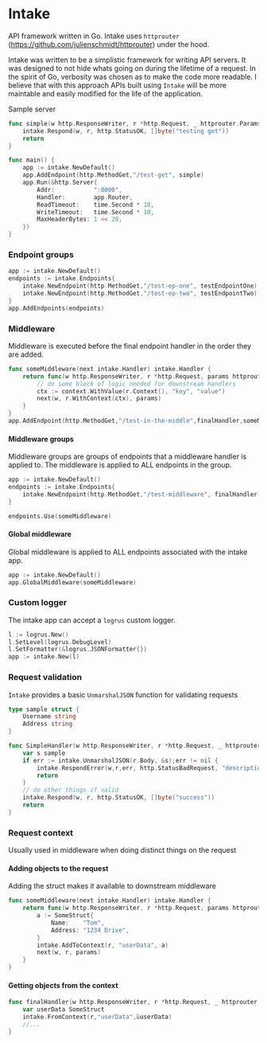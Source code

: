 # Intake
API framework written in Go. Intake uses `httprouter` (https://github.com/julienschmidt/httprouter) under the hood. 

Intake was written to be a simplistic framework for writing API servers. It was designed to not hide whats going on 
during the lifetime of a request. In the spirit of Go, verbosity was chosen as to make the code more readable. I 
believe that with this approach APIs built using `Intake` will be more maintable and easily modified for the life of 
the application.

Sample server
```go
func simple(w http.ResponseWriter, r *http.Request, _ httprouter.Params) {
	intake.Respond(w, r, http.StatusOK, []byte("testing get"))
	return
}

func main() {
	app := intake.NewDefault()
	app.AddEndpoint(http.MethodGet,"/test-get", simple)
	app.Run(&http.Server{
		Addr:           ":8000",
		Handler:        app.Router,
		ReadTimeout:    time.Second * 10,
		WriteTimeout:   time.Second * 10,
		MaxHeaderBytes: 1 << 20,
	})
}
```

### Endpoint groups
```go
app := intake.NewDefault()
endpoints := intake.Endpoints{
    intake.NewEndpoint(http.MethodGet,"/test-ep-one", testEndpointOne),
    intake.NewEndpoint(http.MethodGet,"/test-ep-two", testEndpointTwo),
}
app.AddEndpoints(endpoints)
```

### Middleware
Middleware is executed before the final endpoint handler in the order they are added.
```go
func someMiddleware(next intake.Handler) intake.Handler {
    return func(w http.ResponseWriter, r *http.Request, params httprouter.Params) {
        // do some block of logic needed for downstream handlers
        ctx := context.WithValue(r.Context(), "key", "value")
        next(w, r.WithContext(ctx), params)
    }
}
app.AddEndpoint(http.MethodGet,"/test-in-the-middle",finalHandler,someMiddleware)
```

#### Middleware groups
Middleware groups are groups of endpoints that a middleware handler is applied to. 
The middleware is applied to ALL endpoints in the group. 
```go
app := intake.NewDefault()
endpoints := intake.Endpoints{
    intake.NewEndpoint(http.MethodGet,"/test-middleware", finalHandler),
}

endpoints.Use(someMiddleware)
```

#### Global middleware
Global middleware is applied to ALL endpoints associated with the intake app. 
```go
app := intake.NewDefault()
app.GlobalMiddleware(someMiddleware)
```

### Custom logger
The intake app can accept a `logrus` custom logger.
```go 
l := logrus.New()
l.SetLevel(logrus.DebugLevel)
l.SetFormatter(&logrus.JSONFormatter{})
app := intake.New(l)
```

### Request validation
`Intake` provides a basic `UnmarshalJSON` function for validating requests
```go
type sample struct {
	Username string
	Address string
}

func SimpleHandler(w http.ResponseWriter, r *http.Request, _ httprouter.Params) {
	var s sample
	if err := intake.UnmarshalJSON(r.Body, &s);err != nil {
		intake.RespondError(w,r,err, http.StatusBadRequest, "description of error here")
		return
	}
	// do other things if valid 
	intake.Respond(w, r, http.StatusOK, []byte("success"))
	return
}
```

### Request context
Usually used in middleware when doing distinct things on the request

#### Adding objects to the request
Adding the struct makes it available to downstream middleware
```go
func someMiddleware(next intake.Handler) intake.Handler {
	return func(w http.ResponseWriter, r *http.Request, params httprouter.Params) {
		a := SomeStruct{
			Name:    "Tom",
			Address: "1234 Drive",
		}
		intake.AddToContext(r, "userData", a)
		next(w, r, params)
	}
}
```
#### Getting objects from the context
```go
func finalHandler(w http.ResponseWriter, r *http.Request, _ httprouter.Params) {
	var userData SomeStruct
	intake.FromContext(r,"userData",&userData)
    //...
}
```

